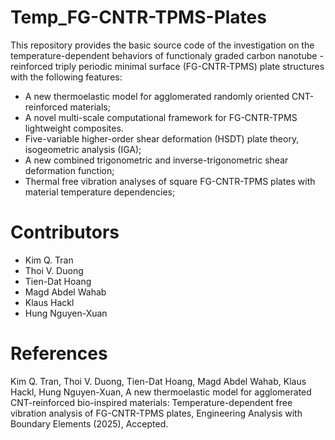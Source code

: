 # Temp_FG-CNTR-TPMS-Plates
This repository provides the basic source code of the investigation on the temperature-dependent behaviors of functionaly graded carbon nanotube -reinforced triply periodic minimal surface (FG-CNTR-TPMS) plate structures with the following features:
- A new thermoelastic model for agglomerated randomly oriented CNT-reinforced materials;
- A novel multi-scale computational framework for FG-CNTR-TPMS lightweight composites.
- Five-variable higher-order shear deformation (HSDT) plate theory, isogeometric analysis (IGA);
- A new combined trigonometric and inverse-trigonometric shear deformation function;
- Thermal free vibration analyses of square FG-CNTR-TPMS plates with material temperature dependencies;

# Contributors
- Kim Q. Tran
- Thoi V. Duong
- Tien-Dat Hoang
- Magd Abdel Wahab
- Klaus Hackl
- Hung Nguyen-Xuan

# References
Kim Q. Tran, Thoi V. Duong, Tien-Dat Hoang, Magd Abdel Wahab, Klaus Hackl, Hung Nguyen-Xuan, A new thermoelastic model for agglomerated CNT-reinforced bio-inspired materials: Temperature-dependent free vibration analysis of FG-CNTR-TPMS plates, Engineering Analysis with Boundary Elements (2025), Accepted.
